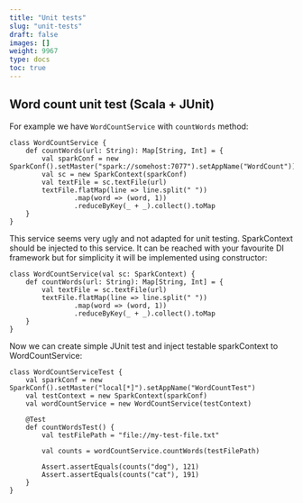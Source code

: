 ```yaml
---
title: "Unit tests"
slug: "unit-tests"
draft: false
images: []
weight: 9967
type: docs
toc: true
---
```


## Word count unit test (Scala + JUnit)
For example we have `WordCountService` with `countWords` method:

    class WordCountService {
        def countWords(url: String): Map[String, Int] = {
            val sparkConf = new SparkConf().setMaster("spark://somehost:7077").setAppName("WordCount"))
            val sc = new SparkContext(sparkConf)
            val textFile = sc.textFile(url)
            textFile.flatMap(line => line.split(" "))
                    .map(word => (word, 1))
                    .reduceByKey(_ + _).collect().toMap
        }
    }

This service seems very ugly and not adapted for unit testing. SparkContext should be injected to this service. It can be reached with your favourite DI framework but for simplicity it will be implemented using constructor:

    class WordCountService(val sc: SparkContext) {
        def countWords(url: String): Map[String, Int] = {
            val textFile = sc.textFile(url)
            textFile.flatMap(line => line.split(" "))
                    .map(word => (word, 1))
                    .reduceByKey(_ + _).collect().toMap
        }
    }

Now we can create simple JUnit test and inject testable sparkContext to WordCountService:

    class WordCountServiceTest {
        val sparkConf = new SparkConf().setMaster("local[*]").setAppName("WordCountTest")
        val testContext = new SparkContext(sparkConf)
        val wordCountService = new WordCountService(testContext)
    
        @Test
        def countWordsTest() {
            val testFilePath = "file://my-test-file.txt"
    
            val counts = wordCountService.countWords(testFilePath)
    
            Assert.assertEquals(counts("dog"), 121)
            Assert.assertEquals(counts("cat"), 191)
        }
    }



